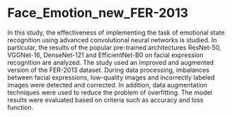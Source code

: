 # Face_Emotion_new_FER-2013

In this study, the effectiveness of implementing the task of emotional state recognition using advanced convolutional neural networks is studied. In particular, the results of the popular pre-trained architectures ResNet-50, VGGNet-16, DenseNet-121 and EfficientNet-B0 on facial expression recognition are analyzed. The study used an improved and augmented version of the FER-2013 dataset. During data processing, imbalances between facial expressions, low-quality images and incorrectly labeled images were detected and corrected. In addition, data augmentation techniques were used to reduce the problem of overfitting. The model results were evaluated based on criteria such as accuracy and loss function.
